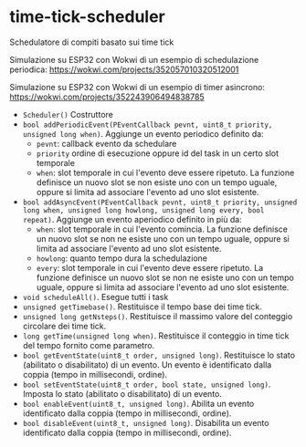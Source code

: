 # time-tick-scheduler

Schedulatore di compiti basato sui time tick

Simulazione su ESP32 con Wokwi di un esempio di schedulazione periodica: https://wokwi.com/projects/352057010320512001

Simulazione su ESP32 con Wokwi di un esempio di timer asincrono: https://wokwi.com/projects/352243906494838785

		
    		
- ```Scheduler()``` Costruttore
- ```bool addPeriodicEvent(PEventCallback pevnt, uint8_t priority, unsigned long when)```. Aggiunge un evento periodico definito da:
	- ```pevnt```: callback evento da schedulare
	- ```priority``` ordine di esecuzione oppure id del task in un certo slot temporale
	- ```when```: slot temporale in cui l'evento deve essere ripetuto. La funzione definisce un nuovo slot se non esiste uno con un tempo uguale, oppure si limita ad associare l'evento ad uno slot esistente.
- ```bool addAsyncEvent(PEventCallback pevnt, uint8_t priority, unsigned long when, unsigned long howlong, unsigned long every, bool repeat)```. Aggiunge un evento aperiodico definito in più da:
	- ```when```: slot temporale in cui l'evento comincia. La funzione definisce un nuovo slot se non ne esiste uno con un tempo uguale, oppure si limita ad associare l'evento ad uno slot esistente.
	- ```howlong```: quanto tempo dura la schedulazione
	- ```every```: slot temporale in cui l'evento deve essere ripetuto. La funzione definisce un nuovo slot se non ne esiste uno con un tempo uguale, oppure si limita ad associare l'evento ad uno slot esistente.
- ```void scheduleAll()```. Esegue tutti i task
- ```unsigned getTimebase()```. Restituisce il tempo base dei time tick.
- ```unsigned long getNsteps()```. Restituisce il massimo valore del conteggio circolare dei time tick.
- ```long getTime(unsigned long when)```. Restituisce il conteggio in time tick del tempo fornito come parametro.
- ```bool getEventState(uint8_t order, unsigned long)```. Restituisce lo stato (abilitato o disabilitato) di un evento. Un evento è identificato dalla coppia (tempo in millisecondi, ordine).
- ```bool setEventState(uint8_t order, bool state, unsigned long)```. Imposta lo stato (abilitato o disabilitato) di un evento.
- ```bool enableEvent(uint8_t, unsigned long)```. Abilita un evento identificato dalla coppia (tempo in millisecondi, ordine).
- ```bool disableEvent(uint8_t, unsigned long)```. Disabilita un evento identificato dalla coppia (tempo in millisecondi, ordine).
